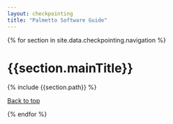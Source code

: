 ```yaml
---
layout: checkpointing
title: "Palmetto Software Guide"
---
```


{% for section in site.data.checkpointing.navigation %}

  <div class="bs-docs-section">
  <h1 id="{{section.id}}" class="page-header">{{section.mainTitle}}</h1>
  {% include {{section.path}} %}

  <a class="back-to-top" href="#top">Back to top</a>
  </div>

{% endfor %}

